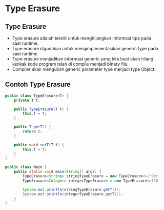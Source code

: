 # Type Erasure

## Type Erasure

- Type erasure adalah teknik untuk menghilangkan informasi tipe pada saat runtime.
- Type erasure digunakan untuk mengimplementasikan generic type pada saat runtime.
- Type erasure menjadikan informasi generic yang kita buat akan hilang ketikak kode program telah di compile menjadi binary file.
- Compiler akan mengubah generic parameter type menjadi type Object.

## Contoh Type Erasure

```java
public class TypeErasure<T> {
    private T t;

    public TypeErasure(T t) {
        this.t = t;
    }

    public T getT() {
        return t;
    }

    public void setT(T t) {
        this.t = t;
    }
}
```

```java
public class Main {
    public static void main(String[] args) {
        TypeErasure<String> stringTypeErasure = new TypeErasure<>("String");
        TypeErasure<Integer> integerTypeErasure = new TypeErasure<>(10);

        System.out.println(stringTypeErasure.getT());
        System.out.println(integerTypeErasure.getT());
    }
}
```